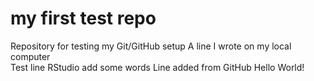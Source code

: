 # my first test repo
Repository for testing my Git/GitHub setup
A line I wrote on my local computer  
Test line
RStudio add some words
Line added from GitHub
Hello World!